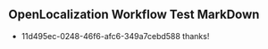 ## OpenLocalization Workflow Test MarkDown
* 11d495ec-0248-46f6-afc6-349a7cebd588 
thanks!<!--HONumber=Mar16_HO1-->
